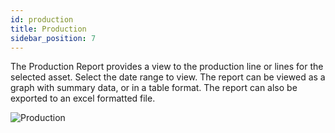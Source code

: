 ```yaml
---
id: production
title: Production
sidebar_position: 7
---
```



The Production Report provides a view to the production line or lines for the selected asset. Select the date range to view.
The report can be viewed as a graph with summary data, or in a table format.
The report can also be exported to an excel formatted file. 

![Production](/img/ProductionOverview.png)
